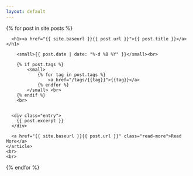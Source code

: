 ```yaml
---
layout: default
---
```


<div class="posts">
  {% for post in site.posts %}
    <article class="post">

      <h1><a href="{{ site.baseurl }}{{ post.url }}">{{ post.title }}</a></h1>
      
  		<small>{{ post.date | date: "%-d %B %Y" }}</small><br>
      
		{% if post.tags %}
			<small>
				{% for tag in post.tags %}
					<a href="/tags/{{tag}}">{{tag}}</a> 
				{% endfor %}
			</small> <br>
		{% endif %}
		<br>
		

      <div class="entry">
        {{ post.excerpt }}
      </div>

      <a href="{{ site.baseurl }}{{ post.url }}" class="read-more">Read More</a>
    </article>
    <br>
    <br>
  {% endfor %}
</div>
